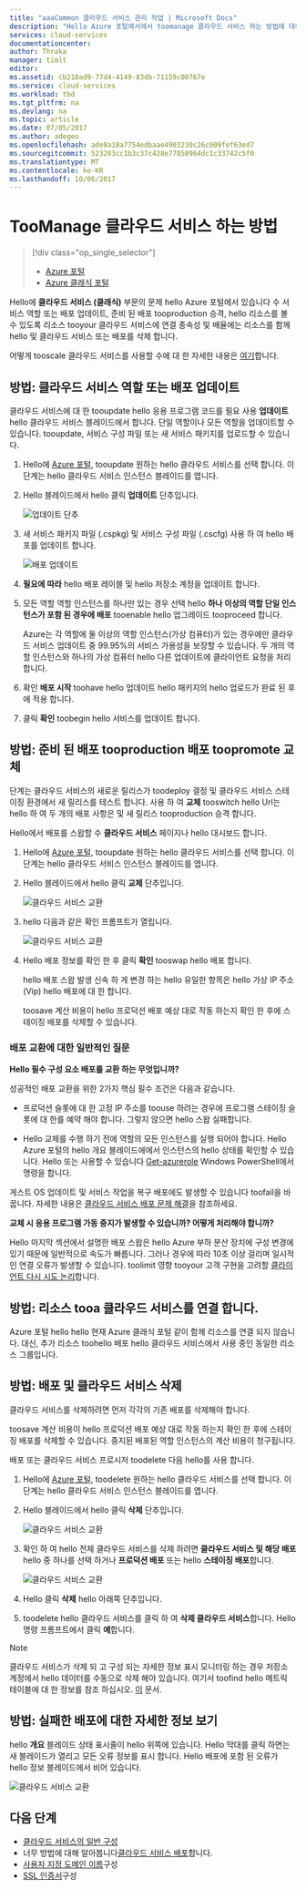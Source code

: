 ```yaml
---
title: "aaaCommon 클라우드 서비스 관리 작업 | Microsoft Docs"
description: "Hello Azure 포털에서에서 toomanage 클라우드 서비스 하는 방법에 대해 알아봅니다. 이러한 예제는 hello Azure 포털을 사용합니다."
services: cloud-services
documentationcenter: 
author: Thraka
manager: timlt
editor: 
ms.assetid: cb218ad9-77d4-4149-83db-71159c00767e
ms.service: cloud-services
ms.workload: tbd
ms.tgt_pltfrm: na
ms.devlang: na
ms.topic: article
ms.date: 07/05/2017
ms.author: adegeo
ms.openlocfilehash: ade8a18a7754edbaae4903230c26c009fef63ed7
ms.sourcegitcommit: 523283cc1b3c37c428e77850964dc1c33742c5f0
ms.translationtype: MT
ms.contentlocale: ko-KR
ms.lasthandoff: 10/06/2017
---
```

# <a name="how-toomanage-cloud-services"></a>TooManage 클라우드 서비스 하는 방법
> [!div class="op_single_selector"]
> * [Azure 포털](cloud-services-how-to-manage-portal.md)
> * [Azure 클래식 포털](cloud-services-how-to-manage.md)
>
>

Hello에 **클라우드 서비스 (클래식)** 부문의 문제 hello Azure 포털에서 있습니다 수 서비스 역할 또는 배포 업데이트, 준비 된 배포 tooproduction 승격, hello 리소스를 볼 수 있도록 리소스 tooyour 클라우드 서비스에 연결 종속성 및 배율에는 리소스를 함께 hello 및 클라우드 서비스 또는 배포를 삭제 합니다.

어떻게 tooscale 클라우드 서비스를 사용할 수에 대 한 자세한 내용은 [여기](cloud-services-how-to-scale-portal.md)합니다.

## <a name="how-to-update-a-cloud-service-role-or-deployment"></a>방법: 클라우드 서비스 역할 또는 배포 업데이트
클라우드 서비스에 대 한 tooupdate hello 응용 프로그램 코드를 필요 사용 **업데이트** hello 클라우드 서비스 블레이드에서 합니다. 단일 역할이나 모든 역할을 업데이트할 수 있습니다. tooupdate, 서비스 구성 파일 또는 새 서비스 패키지를 업로드할 수 있습니다.

1. Hello에 [Azure 포털][Azure portal], tooupdate 원하는 hello 클라우드 서비스를 선택 합니다. 이 단계는 hello 클라우드 서비스 인스턴스 블레이드를 엽니다.
2. Hello 블레이드에서 hello 클릭 **업데이트** 단추입니다.

    ![업데이트 단추](./media/cloud-services-how-to-manage-portal/update-button.png)

3. 새 서비스 패키지 파일 (.cspkg) 및 서비스 구성 파일 (.cscfg) 사용 하 여 hello 배포를 업데이트 합니다.

    ![배포 업데이트](./media/cloud-services-how-to-manage-portal/update-blade.png)

4. **필요에 따라** hello 배포 레이블 및 hello 저장소 계정을 업데이트 합니다.
5. 모든 역할 역할 인스턴스를 하나만 있는 경우 선택 hello **하나 이상의 역할 단일 인스턴스가 포함 된 경우에 배포** tooenable hello 업그레이드 tooproceed 합니다.

    Azure는 각 역할에 둘 이상의 역할 인스턴스(가상 컴퓨터)가 있는 경우에만 클라우드 서비스 업데이트 중 99.95%의 서비스 가용성을 보장할 수 있습니다. 두 개의 역할 인스턴스와 하나의 가상 컴퓨터 hello 다른 업데이트에 클라이언트 요청을 처리 합니다.

6. 확인 **배포 시작** toohave hello 업데이트 hello 패키지의 hello 업로드가 완료 된 후에 적용 합니다.
7. 클릭 **확인** toobegin hello 서비스를 업데이트 합니다.

## <a name="how-to-swap-deployments-toopromote-a-staged-deployment-tooproduction"></a>방법: 준비 된 배포 tooproduction 배포 toopromote 교체
단계는 클라우드 서비스의 새로운 릴리스가 toodeploy 결정 및 클라우드 서비스 스테이징 환경에서 새 릴리스를 테스트 합니다. 사용 하 여 **교체** tooswitch hello Url는 hello 하 여 두 개의 배포 사항은 및 새 릴리스 tooproduction 승격 합니다.

Hello에서 배포를 스왑할 수 **클라우드 서비스** 페이지나 hello 대시보드 합니다.

1. Hello에 [Azure 포털][Azure portal], tooupdate 원하는 hello 클라우드 서비스를 선택 합니다. 이 단계는 hello 클라우드 서비스 인스턴스 블레이드를 엽니다.
2. Hello 블레이드에서 hello 클릭 **교체** 단추입니다.

    ![클라우드 서비스 교환](./media/cloud-services-how-to-manage-portal/swap-button.png)

3. hello 다음과 같은 확인 프롬프트가 열립니다.

    ![클라우드 서비스 교환](./media/cloud-services-how-to-manage-portal/swap-prompt.png)

4. Hello 배포 정보를 확인 한 후 클릭 **확인** tooswap hello 배포 합니다.

    hello 배포 스왑 발생 신속 하 게 변경 하는 hello 유일한 항목은 hello 가상 IP 주소 (Vip) hello 배포에 대 한 합니다.

    toosave 계산 비용이 hello 프로덕션 배포 예상 대로 작동 하는지 확인 한 후에 스테이징 배포를 삭제할 수 있습니다.

### <a name="common-questions-about-swapping-deployments"></a>배포 교환에 대한 일반적인 질문

**Hello 필수 구성 요소 배포를 교환 하는 무엇입니까?**

성공적인 배포 교환을 위한 2가지 핵심 필수 조건은 다음과 같습니다.

- 프로덕션 슬롯에 대 한 고정 IP 주소를 toouse 하려는 경우에 프로그램 스테이징 슬롯에 대 한를 예약 해야 합니다. 그렇지 않으면 hello 스왑 실패합니다.

- Hello 교체를 수행 하기 전에 역할의 모든 인스턴스를 실행 되어야 합니다. Hello Azure 포털의 hello 개요 블레이드에에서 인스턴스의 hello 상태를 확인할 수 있습니다. Hello 또는 사용할 수 있습니다 [Get-azurerole](/powershell/module/azure/get-azurerole?view=azuresmps-3.7.0) Windows PowerShell에서 명령을 합니다.

게스트 OS 업데이트 및 서비스 작업을 복구 배포에도 발생할 수 있습니다 toofail을 바꿉니다. 자세한 내용은 [클라우드 서비스 배포 문제 해결](cloud-services-troubleshoot-deployment-problems.md)을 참조하세요.

**교체 시 응용 프로그램 가동 중지가 발생할 수 있습니까? 어떻게 처리해야 합니까?**

Hello 마지막 섹션에서 설명한 배포 스왑은 hello Azure 부하 분산 장치에 구성 변경에 있기 때문에 일반적으로 속도가 빠릅니다. 그러나 경우에 따라 10초 이상 걸리며 일시적인 연결 오류가 발생할 수 있습니다. toolimit 영향 tooyour 고객 구현을 고려할 [클라이언트 다시 시도 논리](../best-practices-retry-general.md)합니다.

## <a name="how-to-link-a-resource-tooa-cloud-service"></a>방법: 리소스 tooa 클라우드 서비스를 연결 합니다.
Azure 포털 hello hello 현재 Azure 클래식 포털 같이 함께 리소스를 연결 되지 않습니다. 대신, 추가 리소스 toohello 배포 hello 클라우드 서비스에서 사용 중인 동일한 리소스 그룹입니다.

## <a name="how-to-delete-deployments-and-a-cloud-service"></a>방법: 배포 및 클라우드 서비스 삭제
클라우드 서비스를 삭제하려면 먼저 각각의 기존 배포를 삭제해야 합니다.

toosave 계산 비용이 hello 프로덕션 배포 예상 대로 작동 하는지 확인 한 후에 스테이징 배포를 삭제할 수 있습니다. 중지된 배포된 역할 인스턴스의 계산 비용이 청구됩니다.

배포 또는 클라우드 서비스 프로시저 toodelete 다음 hello를 사용 합니다.

1. Hello에 [Azure 포털][Azure portal], toodelete 원하는 hello 클라우드 서비스를 선택 합니다. 이 단계는 hello 클라우드 서비스 인스턴스 블레이드를 엽니다.
2. Hello 블레이드에서 hello 클릭 **삭제** 단추입니다.

    ![클라우드 서비스 교환](./media/cloud-services-how-to-manage-portal/delete-button.png)

3. 확인 하 여 hello 전체 클라우드 서비스를 삭제 하려면 **클라우드 서비스 및 해당 배포** hello 중 하나를 선택 하거나 **프로덕션 배포** 또는 hello **스테이징 배포**합니다.

    ![클라우드 서비스 교환](./media/cloud-services-how-to-manage-portal/delete-blade.png)

4. Hello 클릭 **삭제** hello 아래쪽 단추입니다.
5. toodelete hello 클라우드 서비스를 클릭 하 여 **삭제 클라우드 서비스**합니다. Hello 명령 프롬프트에서 클릭 **예**합니다.

> [!NOTE]
> 클라우드 서비스가 삭제 되 고 구성 되는 자세한 정보 표시 모니터링 하는 경우 저장소 계정에서 hello 데이터를 수동으로 삭제 해야 있습니다. 여기서 toofind hello 메트릭 테이블에 대 한 정보를 참조 하십시오. [이](cloud-services-how-to-monitor.md) 문서.


## <a name="how-to-find-more-information-about-failed-deployments"></a>방법: 실패한 배포에 대한 자세한 정보 보기
hello **개요** 블레이드 상태 표시줄이 hello 위쪽에 있습니다. Hello 막대를 클릭 하면는 새 블레이드가 열리고 모든 오류 정보를 표시 합니다. Hello 배포에 포함 된 오류가 hello 정보 블레이드에서 비어 있습니다.

![클라우드 서비스 교환](./media/cloud-services-how-to-manage-portal/status-info.png)



[Azure portal]: https://portal.azure.com

## <a name="next-steps"></a>다음 단계
* [클라우드 서비스의 일반 구성](cloud-services-how-to-configure-portal.md)
* 너무 방법에 대해 알아봅니다[클라우드 서비스 배포](cloud-services-how-to-create-deploy-portal.md)합니다.
* [사용자 지정 도메인 이름](cloud-services-custom-domain-name-portal.md)구성
* [SSL 인증서](cloud-services-configure-ssl-certificate-portal.md)구성
